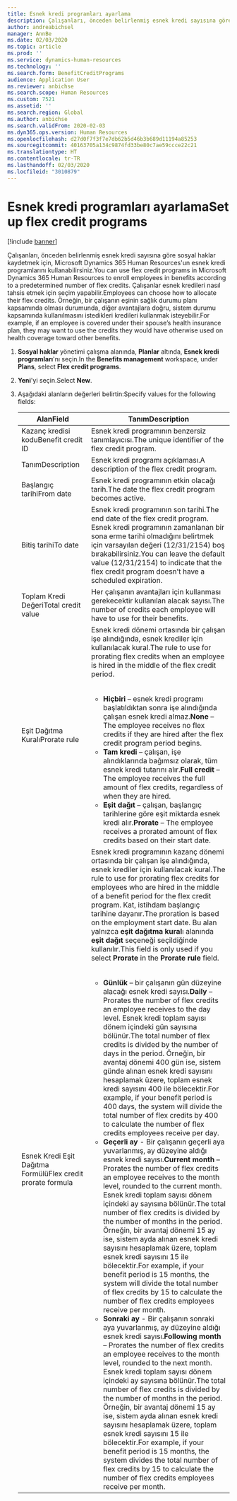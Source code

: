 ```yaml
---
title: Esnek kredi programları ayarlama
description: Çalışanları, önceden belirlenmiş esnek kredi sayısına göre sosyal haklar kaydetmek için, Microsoft Dynamics 365 Human Resources'un esnek kredi programlarını kullanabilirsiniz.
author: andreabichsel
manager: AnnBe
ms.date: 02/03/2020
ms.topic: article
ms.prod: ''
ms.service: dynamics-human-resources
ms.technology: ''
ms.search.form: BenefitCreditPrograms
audience: Application User
ms.reviewer: anbichse
ms.search.scope: Human Resources
ms.custom: 7521
ms.assetid: ''
ms.search.region: Global
ms.author: anbichse
ms.search.validFrom: 2020-02-03
ms.dyn365.ops.version: Human Resources
ms.openlocfilehash: d27d0f7f3f7e7db62b5d46b3b689d11194a85253
ms.sourcegitcommit: 40163705a134c9874fd33be80c7ae59ccce22c21
ms.translationtype: HT
ms.contentlocale: tr-TR
ms.lasthandoff: 02/03/2020
ms.locfileid: "3010879"
---
```

# <a name="set-up-flex-credit-programs"></a><span data-ttu-id="9bb01-103">Esnek kredi programları ayarlama</span><span class="sxs-lookup"><span data-stu-id="9bb01-103">Set up flex credit programs</span></span>

[!include [banner](includes/preview-feature.md)]

<span data-ttu-id="9bb01-104">Çalışanları, önceden belirlenmiş esnek kredi sayısına göre sosyal haklar kaydetmek için, Microsoft Dynamics 365 Human Resources'un esnek kredi programlarını kullanabilirsiniz.</span><span class="sxs-lookup"><span data-stu-id="9bb01-104">You can use flex credit programs in Microsoft Dynamics 365 Human Resources to enroll employees in benefits according to a predetermined number of flex credits.</span></span> <span data-ttu-id="9bb01-105">Çalışanlar esnek kredileri nasıl tahsis etmek için seçim yapabilir.</span><span class="sxs-lookup"><span data-stu-id="9bb01-105">Employees can choose how to allocate their flex credits.</span></span> <span data-ttu-id="9bb01-106">Örneğin, bir çalışanın eşinin sağlık durumu planı kapsamında olması durumunda, diğer avantajlara doğru, sistem durumu kapsamında kullanılmasını istedikleri kredileri kullanmak isteyebilir.</span><span class="sxs-lookup"><span data-stu-id="9bb01-106">For example, if an employee is covered under their spouse’s health insurance plan, they may want to use the credits they would have otherwise used on health coverage toward other benefits.</span></span> 

1. <span data-ttu-id="9bb01-107">**Sosyal haklar** yönetimi çalışma alanında, **Planlar** altında, **Esnek kredi programları**'nı seçin.</span><span class="sxs-lookup"><span data-stu-id="9bb01-107">In the **Benefits management** workspace, under **Plans**, select **Flex credit programs**.</span></span>

2. <span data-ttu-id="9bb01-108">**Yeni**'yi seçin.</span><span class="sxs-lookup"><span data-stu-id="9bb01-108">Select **New**.</span></span>

3. <span data-ttu-id="9bb01-109">Aşağıdaki alanların değerleri belirtin:</span><span class="sxs-lookup"><span data-stu-id="9bb01-109">Specify values for the following fields:</span></span>

   | <span data-ttu-id="9bb01-110">Alan</span><span class="sxs-lookup"><span data-stu-id="9bb01-110">Field</span></span> | <span data-ttu-id="9bb01-111">Tanım</span><span class="sxs-lookup"><span data-stu-id="9bb01-111">Description</span></span> |
   | --- | --- |
   | <span data-ttu-id="9bb01-112">Kazanç kredisi kodu</span><span class="sxs-lookup"><span data-stu-id="9bb01-112">Benefit credit ID</span></span> | <span data-ttu-id="9bb01-113">Esnek kredi programının benzersiz tanımlayıcısı.</span><span class="sxs-lookup"><span data-stu-id="9bb01-113">The unique identifier of the flex credit program.</span></span> |
   | <span data-ttu-id="9bb01-114">Tanım</span><span class="sxs-lookup"><span data-stu-id="9bb01-114">Description</span></span> | <span data-ttu-id="9bb01-115">Esnek kredi programı açıklaması.</span><span class="sxs-lookup"><span data-stu-id="9bb01-115">A description of the flex credit program.</span></span> | 
   | <span data-ttu-id="9bb01-116">Başlangıç tarihi</span><span class="sxs-lookup"><span data-stu-id="9bb01-116">From date</span></span> | <span data-ttu-id="9bb01-117">Esnek kredi programının etkin olacağı tarih.</span><span class="sxs-lookup"><span data-stu-id="9bb01-117">The date the flex credit program becomes active.</span></span> |
   | <span data-ttu-id="9bb01-118">Bitiş tarihi</span><span class="sxs-lookup"><span data-stu-id="9bb01-118">To date</span></span> | <span data-ttu-id="9bb01-119">Esnek kredi programının son tarihi.</span><span class="sxs-lookup"><span data-stu-id="9bb01-119">The end date of the flex credit program.</span></span> <span data-ttu-id="9bb01-120">Esnek kredi programının zamanlanan bir sona erme tarihi olmadığını belirtmek için varsayılan değeri (12/31/2154) boş bırakabilirsiniz.</span><span class="sxs-lookup"><span data-stu-id="9bb01-120">You can leave the default value (12/31/2154) to indicate that the flex credit program doesn’t have a scheduled expiration.</span></span> |
   | <span data-ttu-id="9bb01-121">Toplam Kredi Değeri</span><span class="sxs-lookup"><span data-stu-id="9bb01-121">Total credit value</span></span> | <span data-ttu-id="9bb01-122">Her çalışanın avantajları için kullanması gerekecektir kullanılan alacak sayısı.</span><span class="sxs-lookup"><span data-stu-id="9bb01-122">The number of credits each employee will have to use for their benefits.</span></span> |
   | <span data-ttu-id="9bb01-123">Eşit Dağıtma Kuralı</span><span class="sxs-lookup"><span data-stu-id="9bb01-123">Prorate rule</span></span> | <span data-ttu-id="9bb01-124">Esnek kredi dönemi ortasında bir çalışan işe alındığında, esnek krediler için kullanılacak kural.</span><span class="sxs-lookup"><span data-stu-id="9bb01-124">The rule to use for prorating flex credits when an employee is hired in the middle of the flex credit period.</span></span> </br></br><ul><li><span data-ttu-id="9bb01-125">**Hiçbiri** – esnek kredi programı başlatıldıktan sonra işe alındığında çalışan esnek kredi almaz.</span><span class="sxs-lookup"><span data-stu-id="9bb01-125">**None** – The employee receives no flex credits if they are hired after the flex credit program period begins.</span></span></li><li><span data-ttu-id="9bb01-126">**Tam kredi** – çalışan, işe alındıklarında bağımsız olarak, tüm esnek kredi tutarını alır.</span><span class="sxs-lookup"><span data-stu-id="9bb01-126">**Full credit** – The employee receives the full amount of flex credits, regardless of when they are hired.</span></span></li><li><span data-ttu-id="9bb01-127">**Eşit dağıt** – çalışan, başlangıç tarihlerine göre eşit miktarda esnek kredi alır.</span><span class="sxs-lookup"><span data-stu-id="9bb01-127">**Prorate** – The employee receives a prorated amount of flex credits based on their start date.</span></span></li></ul> |
   | <span data-ttu-id="9bb01-128">Esnek Kredi Eşit Dağıtma Formülü</span><span class="sxs-lookup"><span data-stu-id="9bb01-128">Flex credit prorate formula</span></span> | <span data-ttu-id="9bb01-129">Esnek kredi programının kazanç dönemi ortasında bir çalışan işe alındığında, esnek krediler için kullanılacak kural.</span><span class="sxs-lookup"><span data-stu-id="9bb01-129">The rule to use for prorating flex credits for employees who are hired in the middle of a benefit period for the flex credit program.</span></span> <span data-ttu-id="9bb01-130">Kat, istihdam başlangıç tarihine dayanır.</span><span class="sxs-lookup"><span data-stu-id="9bb01-130">The proration is based on the employment start date.</span></span> <span data-ttu-id="9bb01-131">Bu alan yalnızca **eşit dağıtma kural**ı alanında **eşit dağıt** seçeneği seçildiğinde kullanılır.</span><span class="sxs-lookup"><span data-stu-id="9bb01-131">This field is only used if you select **Prorate** in the **Prorate rule** field.</span></span> </br></br><ul><li><span data-ttu-id="9bb01-132">**Günlük** – bir çalışanın gün düzeyine alacağı esnek kredi sayısı.</span><span class="sxs-lookup"><span data-stu-id="9bb01-132">**Daily** – Prorates the number of flex credits an employee receives to the day level.</span></span> <span data-ttu-id="9bb01-133">Esnek kredi toplam sayısı dönem içindeki gün sayısına bölünür.</span><span class="sxs-lookup"><span data-stu-id="9bb01-133">The total number of flex credits is divided by the number of days in the period.</span></span> <span data-ttu-id="9bb01-134">Örneğin, bir avantaj dönemi 400 gün ise, sistem günde alınan esnek kredi sayısını hesaplamak üzere, toplam esnek kredi sayısını 400 ile bölecektir.</span><span class="sxs-lookup"><span data-stu-id="9bb01-134">For example, if your benefit period is 400 days, the system will divide the total number of flex credits by 400 to calculate the number of flex credits employees receive per day.</span></span></li><li><span data-ttu-id="9bb01-135">**Geçerli ay** - Bir çalışanın geçerli aya yuvarlanmış, ay düzeyine aldığı esnek kredi sayısı.</span><span class="sxs-lookup"><span data-stu-id="9bb01-135">**Current month** – Prorates the number of flex credits an employee receives to the month level, rounded to the current month.</span></span> <span data-ttu-id="9bb01-136">Esnek kredi toplam sayısı dönem içindeki ay sayısına bölünür.</span><span class="sxs-lookup"><span data-stu-id="9bb01-136">The total number of flex credits is divided by the number of months in the period.</span></span> <span data-ttu-id="9bb01-137">Örneğin, bir avantaj dönemi 15 ay ise, sistem ayda alınan esnek kredi sayısını hesaplamak üzere, toplam esnek kredi sayısını 15 ile bölecektir.</span><span class="sxs-lookup"><span data-stu-id="9bb01-137">For example, if your benefit period is 15 months, the system will divide the total number of flex credits by 15 to calculate the number of flex credits employees receive per month.</span></span></li><li><span data-ttu-id="9bb01-138">**Sonraki ay** - Bir çalışanın sonraki aya yuvarlanmış, ay düzeyine aldığı esnek kredi sayısı.</span><span class="sxs-lookup"><span data-stu-id="9bb01-138">**Following month** – Prorates the number of flex credits an employee receives to the month level, rounded to the next month.</span></span> <span data-ttu-id="9bb01-139">Esnek kredi toplam sayısı dönem içindeki ay sayısına bölünür.</span><span class="sxs-lookup"><span data-stu-id="9bb01-139">The total number of flex credits is divided by the number of months in the period.</span></span> <span data-ttu-id="9bb01-140">Örneğin, bir avantaj dönemi 15 ay ise, sistem ayda alınan esnek kredi sayısını hesaplamak üzere, toplam esnek kredi sayısını 15 ile bölecektir.</span><span class="sxs-lookup"><span data-stu-id="9bb01-140">For example, if your benefit period is 15 months, the system divides the total number of flex credits by 15 to calculate the number of flex credits employees receive per month.</span></span></li></ul> |
   
